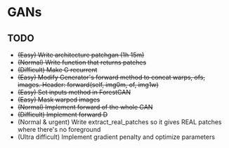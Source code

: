 # GANs

## TODO

 * ~~(Easy) Write architecture patchgan (1h 15m)~~
 * ~~(Normal) Write function that returns patches~~
 * ~~(Difficult) Make G recurrent~~
 * ~~(Easy) Modify Generator's forward method to concat warps, ofs, images. Header: forward(self, img0m, of, img1w)~~
 * ~~(Easy) Set inputs method in ForestGAN~~
 * ~~(Easy) Mask warped images~~
 * ~~(Normal) Implement forward of the whole GAN~~
 * ~~(Difficult) Implement forward D~~
 * (Normal & urgent) Write extract_real_patches so it gives REAL patches where there's no foreground
 * (Ultra difficult) Implement gradient penalty and optimize parameters